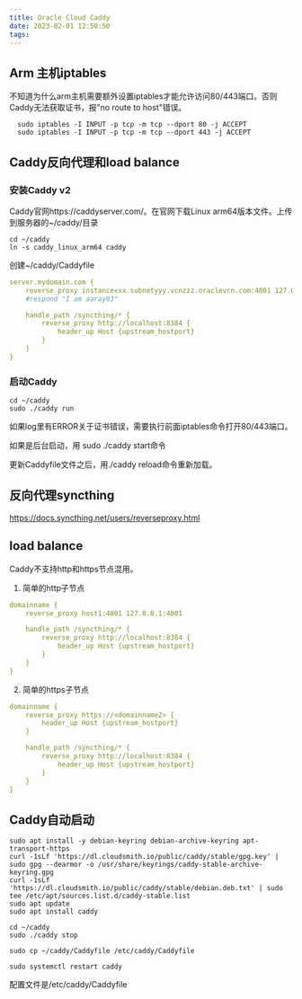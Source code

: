 ```yaml
---
title: Oracle Cloud Caddy
date: 2023-02-01 12:50:50
tags:
---
```


## Arm 主机iptables

不知道为什么arm主机需要额外设置iptables才能允许访问80/443端口。否则Caddy无法获取证书，报"no route to host"错误。

``` console
  sudo iptables -I INPUT -p tcp -m tcp --dport 80 -j ACCEPT
  sudo iptables -I INPUT -p tcp -m tcp --dport 443 -j ACCEPT
  ```

## Caddy反向代理和load balance

### 安装Caddy v2

Caddy官网https://caddyserver.com/。在官网下载Linux arm64版本文件。上传到服务器的~/caddy/目录

```console
cd ~/caddy
ln -s caddy_linux_arm64 caddy
```

创建~/caddy/Caddyfile

``` yml
server.mydomain.com {
	reverse_proxy instancexxx.subnetyyy.vcnzzz.oraclevcn.com:4001 127.0.0.1:4001
	#respond "I am aaray03"

	handle_path /syncthing/* {
		reverse_proxy http://localhost:8384 {
			header_up Host {upstream_hostport}
		}
	}
}
```

### 启动Caddy

```console
cd ~/caddy
sudo ./caddy run
```

如果log里有ERROR关于证书错误，需要执行前面iptables命令打开80/443端口。

如果是后台启动，用
sudo ./caddy start命令

更新Caddyfile文件之后，用./caddy reload命令重新加载。

## 反向代理syncthing

https://docs.syncthing.net/users/reverseproxy.html

## load balance

Caddy不支持http和https节点混用。
1. 简单的http子节点

```yml
domainname {
	reverse_proxy host1:4001 127.0.0.1:4001

	handle_path /syncthing/* {
		reverse_proxy http://localhost:8384 {
			header_up Host {upstream_hostport}
		}
	}
}
```

2. 简单的https子节点

```yml
domainname {
	reverse_proxy https://<domainname2> {
		header_up Host {upstream_hostport}
	}

	handle_path /syncthing/* {
		reverse_proxy http://localhost:8384 {
			header_up Host {upstream_hostport}
		}
	}
}
```

## Caddy自动启动

```console
sudo apt install -y debian-keyring debian-archive-keyring apt-transport-https
curl -1sLf 'https://dl.cloudsmith.io/public/caddy/stable/gpg.key' | sudo gpg --dearmor -o /usr/share/keyrings/caddy-stable-archive-keyring.gpg
curl -1sLf 'https://dl.cloudsmith.io/public/caddy/stable/debian.deb.txt' | sudo tee /etc/apt/sources.list.d/caddy-stable.list
sudo apt update
sudo apt install caddy

cd ~/caddy
sudo ./caddy stop

sudo cp ~/caddy/Caddyfile /etc/caddy/Caddyfile

sudo systemctl restart caddy
```

配置文件是/etc/caddy/Caddyfile